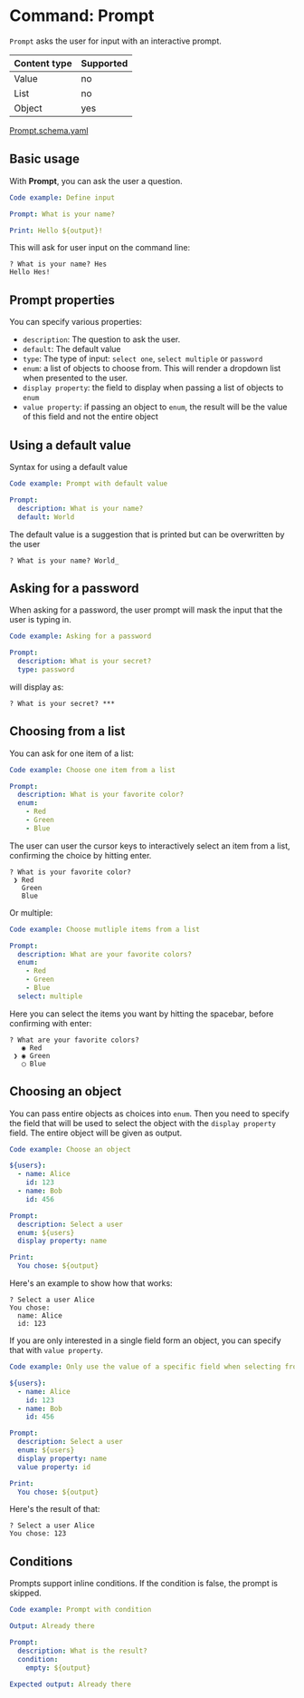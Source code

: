 # Command: Prompt

`Prompt` asks the user for input with an interactive prompt.

| Content type | Supported |
|--------------|-----------|
| Value        | no        |
| List         | no        |
| Object       | yes       |

[Prompt.schema.yaml](Prompt.schema.yaml)

## Basic usage

With **Prompt**, you can ask the user a question.

<!-- yaml instacli before
Stock answers:
  What is your name?: Hes
-->

```yaml instacli
Code example: Define input

Prompt: What is your name?

Print: Hello ${output}!
```

This will ask for user input on the command line:

```commandline
? What is your name? Hes
Hello Hes!
```

## Prompt properties

You can specify various properties:

* `description`: The question to ask the user.
* `default`: The default value
* `type`: The type of input: `select one`, `select multiple` or `password`
* `enum`: a list of objects to choose from. This will render a dropdown list when presented to the user.
* `display property`: the field to display when passing a list of objects to `enum`
* `value property`: if passing an object to `enum`, the result will be the value of this field and not the entire object

## Using a default value

Syntax for using a default value

<!-- yaml instacli before
Stock answers:
  What is your name?: Hes
-->

```yaml instacli
Code example: Prompt with default value

Prompt:
  description: What is your name?
  default: World
```

The default value is a suggestion that is printed but can be overwritten by the user

```commandline
? What is your name? World_
```

## Asking for a password

When asking for a password, the user prompt will mask the input that the user is typing in.

<!-- yaml instacli before
Stock answers:
  What is your secret?: ssh
-->

```yaml instacli
Code example: Asking for a password

Prompt:
  description: What is your secret?
  type: password
```

will display as:

```commandline
? What is your secret? ***
```

## Choosing from a list

You can ask for one item of a list:

<!-- yaml instacli before
Stock answers:
  What is your favorite color?: Red
-->

```yaml instacli
Code example: Choose one item from a list

Prompt:
  description: What is your favorite color?
  enum:
    - Red
    - Green
    - Blue
```

The user can user the cursor keys to interactively select an item from a list, confirming the choice by hitting enter.

```commandline
? What is your favorite color? 
 ❯ Red
   Green
   Blue
```

Or multiple:

<!-- yaml instacli before
Stock answers:
  What are your favorite colors?:
    - Red
    - Green
-->

```yaml instacli
Code example: Choose mutliple items from a list

Prompt:
  description: What are your favorite colors?
  enum:
    - Red
    - Green
    - Blue
  select: multiple
```

Here you can select the items you want by hitting the spacebar, before confirming with enter:

```commandline
? What are your favorite colors? 
   ◉ Red
 ❯ ◉ Green
   ◯ Blue
```

## Choosing an object

You can pass entire objects as choices into  `enum`. Then you need to specify the field that will be used to select the
object with the `display property` field. The entire object will be given as output.

<!-- yaml instacli before
Stock answers:
  Select a user: Alice
-->

```yaml instacli
Code example: Choose an object

${users}:
  - name: Alice
    id: 123
  - name: Bob
    id: 456

Prompt:
  description: Select a user
  enum: ${users}
  display property: name

Print:
  You chose: ${output}
```

Here's an example to show how that works:

```commandline
? Select a user Alice
You chose:
  name: Alice
  id: 123
```

If you are only interested in a single field form an object, you can specify that with `value property`.

<!-- yaml instacli before
Stock answers:
  Select a user: Alice
-->

```yaml instacli
Code example: Only use the value of a specific field when selecting from an enum list

${users}:
  - name: Alice
    id: 123
  - name: Bob
    id: 456

Prompt:
  description: Select a user
  enum: ${users}
  display property: name
  value property: id

Print:
  You chose: ${output}
```

Here's the result of that:

```commandline
? Select a user Alice
You chose: 123
```

## Conditions

Prompts support inline conditions. If the condition is false, the prompt is skipped.

```yaml instacli
Code example: Prompt with condition

Output: Already there

Prompt:
  description: What is the result?
  condition:
    empty: ${output}

Expected output: Already there

```